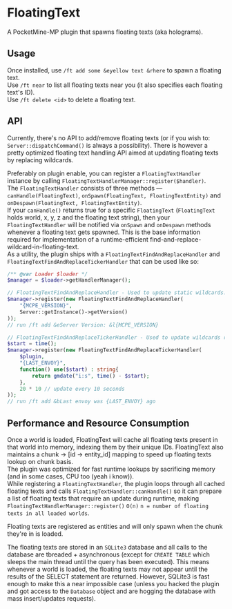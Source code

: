 # FloatingText
A PocketMine-MP plugin that spawns floating texts (aka holograms).

## Usage
Once installed, use `/ft add some &eyellow text &rhere` to spawn a floating text.<br>
Use `/ft near` to list all floating texts near you (it also specifies each floating text's ID).<br>
Use `/ft delete <id>` to delete a floating text.

## API
Currently, there's no API to add/remove floating texts (or if you wish to: `Server::dispatchCommand()` is always a possibility).
There is however a pretty optimized floating text handling API aimed at updating floating texts by replacing wildcards.<br>

Preferably on plugin enable, you can register a `FloatingTextHandler` instance by calling `FloatingTextHandlerManager::register($handler)`.<br>
The `FloatingTextHandler` consists of three methods — `canHandle(FloatingText)`, `onSpawn(FloatingText, FloatingTextEntity)` and `onDespawn(FloatingText, FloatingTextEntity)`.<br>
If your `canHandle()` returns true for a specific `FloatingText` (`FloatingText` holds world, x, y, z and the floating text string), then your `FloatingTextHandler` will be notified via `onSpawn` and `onDespawn` methods whenever a floating text gets spawned.
This is the base information required for implementation of a runtime-efficient find-and-replace-wildcard-in-floating-text.<br>
As a utility, the plugin ships with a `FloatingTextFindAndReplaceHandler` and `FloatingTextFindAndReplaceTickerHandler` that can be used like so:
```php
/** @var Loader $loader */
$manager = $loader->getHandlerManager();

// FloatingTextFindAndReplaceHandler - Used to update static wildcards.
$manager->register(new FloatingTextFindAndReplaceHandler(
	"{MCPE_VERSION}",
	Server::getInstance()->getVersion()
));
// run /ft add &eServer Version: &l{MCPE_VERSION}
```
```php
// FloatingTextFindAndReplaceTickerHandler - Used to update wildcards repetitively.
$start = time();
$manager->register(new FloatingTextFindAndReplaceTickerHandler(
	$plugin,
	"{LAST_ENVOY}",
	function() use($start) : string{
		return gmdate("i:s", time() - $start);
	},
	20 * 10 // update every 10 seconds
));
// run /ft add &bLast envoy was {LAST_ENVOY} ago
```

## Performance and Resource Consumption
Once a world is loaded, FloatingText will cache all floating texts present in that world into memory, indexing them by their unique IDs.
FloatingText also maintains a chunk -> [id -> entity_id] mapping to speed up floating texts lookup on chunk basis.<br>
The plugin was optimized for fast runtime lookups by sacrificing memory (and in some cases, CPU too (yeah i know)).<br>
While registering a `FloatingTextHandler`, the plugin loops through all cached floating texts and calls `FloatingTextHandler::canHandle()` so
it can prepare a list of floating texts that require an update during runtime, making `FloatingTextHandlerManager::register()` `O(n)` `n = number of floating texts in all loaded worlds`.<br>

Floating texts are registered as entities and will only spawn when the chunk they're in is loaded.<br>

The floating texts are stored in an `SQLite3` database and all calls to the database are tbreaded + asynchronous (except for `CREATE TABLE` which sleeps the main thread until the query has been executed).
This means whenever a world is loaded, the floating texts may not appear until the results of the SELECT statement are returned. However, SQLite3 is fast enough to make this a near impossible case (unless you hacked the plugin and got access to the `Database` object and are hogging the database with mass insert/updates requests).
